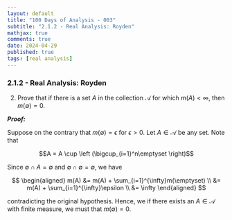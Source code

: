 ```yaml
---
layout: default
title: "100 Days of Analysis - 003"
subtitle: "2.1.2 - Real Analysis: Royden"
mathjax: true
comments: true
date: 2024-04-29
published: true
tags: [real analysis]
---
```


### 2.1.2 - Real Analysis: Royden

2. Prove that if there is a set $A$ in the collection $\mathcal{A}$ for which $m(A) < \infty$, then $m(\emptyset)=0$. 

***Proof:***

Suppose on the contrary that $m(\emptyset) = \epsilon$ for $\epsilon > 0$. Let $A \in \mathcal{A}$ be any set. Note that 

$$A = A \cup \left (\bigcup_{i=1}^n\emptyset \right)$$

Since $\emptyset \cap A = \emptyset$ and $\emptyset \cap \emptyset = \emptyset$, we have

$$
\begin{aligned}
m(A) &= m(A) + \sum_{i=1}^{\infty}m(\emptyset) \\
     &= m(A) + \sum_{i=1}^{\infty}\epsilon \\
     &= \infty
\end{aligned}
$$

contradicting the original hypothesis. Hence, we if there exists an $A \in \mathcal{A}$ with finite measure, we must that $m(\emptyset) = 0$. 






